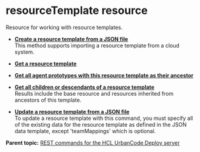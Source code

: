 # resourceTemplate resource

Resource for working with resource templates.

-   **[Create a resource template from a JSON file](../../com.udeploy.api.doc/topics/rest_cli_resourcetemplate_create_put.md)**  
This method supports importing a resource template from a cloud system.
-   **[Get a resource template](../../com.udeploy.api.doc/topics/rest_cli_resourcetemplate_get.md)**  

-   **[Get all agent prototypes with this resource template as their ancestor](../../com.udeploy.api.doc/topics/rest_cli_resourcetemplate_getagentprototypes_get.md)**  

-   **[Get all children or descendants of a resource template](../../com.udeploy.api.doc/topics/rest_cli_resourcetemplate_getchildren_get.md)**  
Results include the base resource and resources inherited from ancestors of this template.
-   **[Update a resource template from a JSON file](../../com.udeploy.api.doc/topics/rest_cli_resourcetemplate_update_put.md)**  
To update a resource template with this command, you must specify all of the existing data for the resource template as defined in the JSON data template, except 'teamMappings' which is optional.

**Parent topic:** [REST commands for the HCL UrbanCode Deploy server](../../com.udeploy.reference.doc/topics/rest_api_ref_commands.md)

